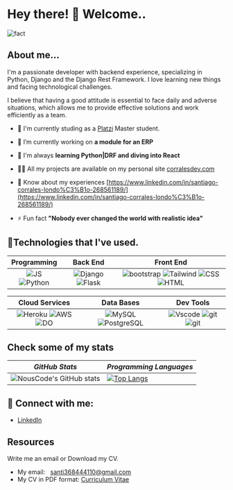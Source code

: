 # Hey there! 🤝 Welcome..
![fact](https://media.licdn.com/dms/image/C5616AQFYip_TfFeTgg/profile-displaybackgroundimage-shrink_200_800/0/1663007405713?e=2147483647&v=beta&t=as0l0VtkLcfwwBglxvkHR8dZERDg-pZiG57sz-fHurc)
## About me...
I'm a passionate developer with backend experience, specializing in Python, Django and the Django Rest Framework. I love learning new things and facing technological challenges.

I believe that having a good attitude is essential to face daily and adverse situations, which allows me to provide effective solutions and work efficiently as a team. 

- 🐉  I'm currently studing as a [Platzi](https://www.linkedin.com/school/platzi-inc/) Master student.

- 🔭  I’m currently working on **a module for an ERP**

- 🌱 I'm always **learning Python|DRF and diving into React**

- 👨‍💻 All my projects are available on my personal site [corralesdev.com](https://corralesdev.com)

- 📄 Know about my experiences [https://www.linkedin.com/in/santiago-corrales-londo%C3%B1o-268561189/](https://www.linkedin.com/in/santiago-corrales-londo%C3%B1o-268561189/)

- ⚡ Fun fact **"Nobody ever changed the world with realistic idea"**

## 🏅Technologies that I've used.

|      **Programming**     |     **Back End**     |     **Front End**     |
| :----------------------:| :------------------: | :-------------------: |
|![JS](https://img.shields.io/badge/JavaScript-323330?style=for-the-badge&logo=javascript&logoColor=F7DF1E) ![Python](https://img.shields.io/badge/Python-3776AB?style=for-the-badge&logo=python&logoColor=yellow)     | ![Django](https://img.shields.io/badge/Django-092E20?style=for-the-badge&logo=django&logoColor=white) ![Flask](https://img.shields.io/badge/Flask-000000?style=for-the-badge&logo=flask&logoColor=white)     | ![bootstrap](https://img.shields.io/badge/Bootstrap-563D7C?style=for-the-badge&logo=bootstrap&logoColor=white) ![Tailwind](https://img.shields.io/badge/Tailwind_CSS-38B2AC?style=for-the-badge&logo=tailwind-css&logoColor=white) ![CSS](https://img.shields.io/badge/CSS3-1572B6?style=for-the-badge&logo=css3&logoColor=white) ![HTML](https://img.shields.io/badge/HTML5-E34F26?style=for-the-badge&logo=html5&logoColor=white)     |



|  **Cloud Services**  |  **Data Bases**  | **Dev Tools**  |
| :----------------------:| :------------------: | :-------------------: |
|![Heroku](https://img.shields.io/badge/Heroku-430098?style=for-the-badge&logo=heroku&logoColor=white) ![AWS](https://img.shields.io/badge/Amazon_AWS-232F3E?style=for-the-badge&logo=amazon-aws&logoColor=yellow) ![DO](https://img.shields.io/badge/Digital_Ocean-0080FF?style=for-the-badge&logo=DigitalOcean&logoColor=white)  | ![MySQL](https://img.shields.io/badge/MySQL-005C84?style=for-the-badge&logo=mysql&logoColor=white) ![PostgreSQL](https://img.shields.io/badge/PostgreSQL-316192?style=for-the-badge&logo=postgresql&logoColor=white) | ![Vscode](https://img.shields.io/badge/VSCode-0078D4?style=for-the-badge&logo=visual%20studio%20code&logoColor=white) ![git](	https://img.shields.io/badge/GIT-E44C30?style=for-the-badge&logo=git&logoColor=white) ![git](https://img.shields.io/badge/GitHub-100000?style=for-the-badge&logo=github&logoColor=white) 

## Check some of my stats

| *GitHub Stats* | *Programming Languages* |
---|---  
| ![NousCode's GitHub stats](https://github-readme-stats.vercel.app/api?username=corrales368&bg_color=30,306998,FFD43B&title_color=fff&text_color=fff) |  [![Top Langs](https://github-readme-stats.vercel.app/api/top-langs/?username=Corrales368&bg_color=30,306998,FFD43B&title_color=fff&text_color=fff&layout=compact&theme=tokyonight)](https://github.com/anuraghazra/github-readme-stats) |


## 📡 Connect with me:

- [LinkedIn](https://www.linkedin.com/in/santiago-corrales-londo%C3%B1o-268561189/)

## Resources
Write me an email or Download my CV.
- My email: <a style="margin-left: 8px;" href="mailto:santi368444110@gmail.com">santi368444110@gmail.com</a>
- My CV in PDF format: <a style="text-align: center;" href="https://corralesdev.com/cv-santiago-corrales/">Curriculum Vitae</a>
